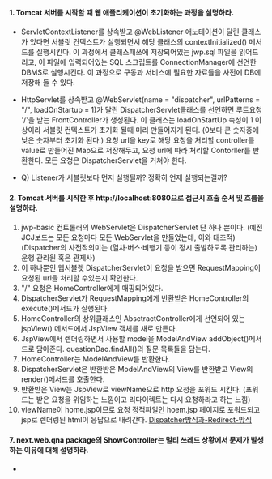 #### 1. Tomcat 서버를 시작할 때 웹 애플리케이션이 초기화하는 과정을 설명하라.
- ServletContextListener를 상속받고 @WebListener 애노테이션이 달린 클래스가 있다면 서블릿 컨텍스트가 실행되면서 해당 클래스의 contextInitialized() 메서드를 실행시킨다. 이 과정에서 클래스패쓰에 저장되어있는 jwp.sql 파일을 읽어드리고, 이 파일에 입력되어있는 SQL 스크립트를 ConnectionManager에 선언한 DBMS로 실행시킨다. 이 과정으로 구동과 서비스에 필요한 자료들을 사전에 DB에 저장해 둘 수 있다.

- HttpServlet를 상속받고 @WebServlet(name = "dispatcher", urlPatterns = "/", loadOnStartup = 1)가 달린 DispatcherServlet클래스를 선언하면 루트요청 '/'을 받는 FrontController가 생성된다. 이 클래스는 loadOnStartUp 속성이 1 이상이라 서블릿 컨텍스트가 초기화 될때 미리 만들어지게 된다. (0보다 큰 숫자중에 낮은 숫자부터 초기화 된다.) 요청 url을 key로 해당 요청을 처리할 controller를 value로 만들어진 Map으로 저장해두고, 요청 url에 따라 처리할 Contorller를 반환한다. 모든 요청은 DispatcherServlet을 거쳐야 한다.

- Q) Listener가 서블릿보다 먼저 실행될까? 정확히 언제 실행되는걸까?

#### 2. Tomcat 서버를 시작한 후 http://localhost:8080으로 접근시 호출 순서 및 흐름을 설명하라.
1. jwp-basic 컨트롤러의 WebServlet은 DispatcherServlet 단 하나 뿐이다. (예전JCJ보드는 모든 요청마다 모든 WebServlet을 만들었는데, 이와 대조적) (Dispatcher의 사전적의미는 (열차·버스·비행기 등이 정시 출발하도록 관리하는) 운행 관리원 혹은 관제사)
2. 이 하나뿐인 웹서블렛 DispatcherServlet이 요청을 받으면 RequestMapping이 요청된 url을 처리할 수있는지 확인한다.
3. "/" 요청은 HomeController에게 매핑되어있다.
4. DispatcherServlet가 RequestMapping에게 반환받은 HomeController의 execute()메서드가 실행된다.
5. HomeController의 상위클래스인 AbsctractController에게 선언되어 있는 jspView() 메서드에서 JspView 객체를 새로 만든다.
6. JspView에서 렌더링하면서 사용할 model을 ModelAndView addObject()메서드로 담아준다. questionDao.findAll()의 질문 목록들을 담는다.
7. HomeController는 ModelAndView를 반환한다.
8. DispatcherServlet은 반환반은 ModelAndView의 View를 반환받고 View의 render()메서드를 호출한다.
9. 반환받은 View는 JspView로 viewName으로 http 요청을 포워드 시킨다. (포워드는 받은 요청을 위임하는 느낌이고 리다이렉트는 다시 요청하라고 하는 느낌)
10. viewName이 home.jsp이므로 요청 정적파일인 hoem.jsp 페이지로 포워드되고 jsp로 렌더링된 html이 응답으로 내려간다.
[Dispatcher방식과-Redirect-방식](https://devbox.tistory.com/entry/Comporison-Dispatcher%EB%B0%A9%EC%8B%9D%EA%B3%BC-Redirect-%EB%B0%A9%EC%8B%9D)

#### 7. next.web.qna package의 ShowController는 멀티 쓰레드 상황에서 문제가 발생하는 이유에 대해 설명하라.
* 
